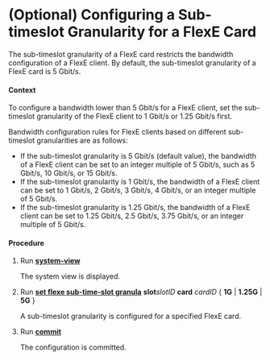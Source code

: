 (Optional) Configuring a Sub-timeslot Granularity for a FlexE Card
==================================================================

The sub-timeslot granularity of a FlexE card restricts the bandwidth configuration of a FlexE client. By default, the sub-timeslot granularity of a FlexE card is 5 Gbit/s.

#### Context

To configure a bandwidth lower than 5 Gbit/s for a FlexE client, set the sub-timeslot granularity of the FlexE client to 1 Gbit/s or 1.25 Gbit/s first.

Bandwidth configuration rules for FlexE clients based on different sub-timeslot granularities are as follows:

* If the sub-timeslot granularity is 5 Gbit/s (default value), the bandwidth of a FlexE client can be set to an integer multiple of 5 Gbit/s, such as 5 Gbit/s, 10 Gbit/s, or 15 Gbit/s.
* If the sub-timeslot granularity is 1 Gbit/s, the bandwidth of a FlexE client can be set to 1 Gbit/s, 2 Gbit/s, 3 Gbit/s, 4 Gbit/s, or an integer multiple of 5 Gbit/s.
* If the sub-timeslot granularity is 1.25 Gbit/s, the bandwidth of a FlexE client can be set to 1.25 Gbit/s, 2.5 Gbit/s, 3.75 Gbit/s, or an integer multiple of 5 Gbit/s.

#### Procedure

1. Run [**system-view**](cmdqueryname=system-view)
   
   
   
   The system view is displayed.
2. Run [**set flexe sub-time-slot granula**](cmdqueryname=set+flexe+sub-time-slot+granula) **slot***slotID* **card** *cardID* { **1G** | **1.25G** | **5G** }
   
   
   
   A sub-timeslot granularity is configured for a specified FlexE card.
3. Run [**commit**](cmdqueryname=commit)
   
   
   
   The configuration is committed.